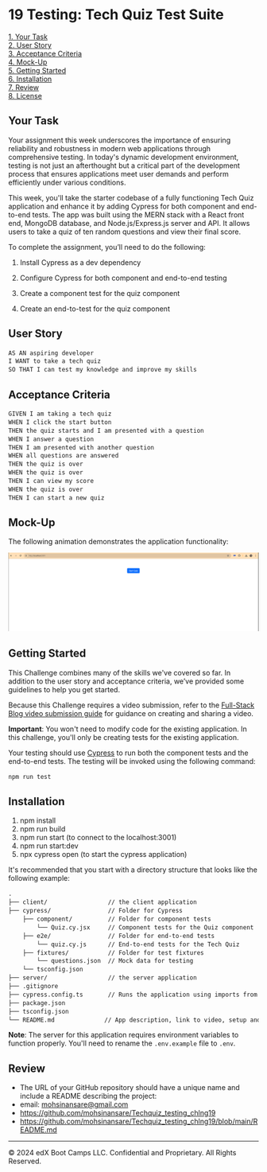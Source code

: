# 19 Testing: Tech Quiz Test Suite

[1. Your Task](#Your-Task)  
[2. User Story](#User-Story)  
[3. Acceptance Criteria](#Acceptance-Criteria)  
[4. Mock-Up](#Mock-Up)  
[5. Getting Started](#Getting-Started)  
[6. Installation](#Installation)  
[7. Review](#Review)  
[8. License](#License)  


## Your Task

Your assignment this week underscores the importance of ensuring reliability and robustness in modern web applications through comprehensive testing. In today's dynamic development environment, testing is not just an afterthought but a critical part of the development process that ensures applications meet user demands and perform efficiently under various conditions.

This week, you'll take the starter codebase of a fully functioning Tech Quiz application and enhance it by adding Cypress for both component and end-to-end tests. The app was built using the MERN stack with a React front end, MongoDB database, and Node.js/Express.js server and API. It allows users to take a quiz of ten random questions and view their final score.

To complete the assignment, you’ll need to do the following:

1. Install Cypress as a dev dependency

2. Configure Cypress for both component and end-to-end testing

3. Create a component test for the quiz component

4. Create an end-to-test for the quiz component

## User Story

```md
AS AN aspiring developer
I WANT to take a tech quiz
SO THAT I can test my knowledge and improve my skills
```

## Acceptance Criteria

```md
GIVEN I am taking a tech quiz
WHEN I click the start button
THEN the quiz starts and I am presented with a question
WHEN I answer a question
THEN I am presented with another question
WHEN all questions are answered
THEN the quiz is over
WHEN the quiz is over
THEN I can view my score
WHEN the quiz is over
THEN I can start a new quiz
```

## Mock-Up

The following animation demonstrates the application functionality:

![A GIF demonstrates a functioning quiz.](./Assets/19-testing-homework-demo.gif)

## Getting Started

This Challenge combines many of the skills we've covered so far. In addition to the user story and acceptance criteria, we’ve provided some guidelines to help you get started.

Because this Challenge requires a video submission, refer to the [Full-Stack Blog video submission guide](https://coding-boot-camp.github.io/full-stack/computer-literacy/video-submission-guide) for guidance on creating and sharing a video.

**Important**: You won't need to modify code for the existing application. In this challenge, you'll only be creating tests for the existing application.

Your testing should use [Cypress](https://docs.cypress.io/guides/overview/why-cypress) to run both the component tests and the end-to-end tests. The testing will be invoked using the following command:

```bash
npm run test
```
## Installation

1. npm install
2. npm run build
3. npm run start (to connect to the localhost:3001)
4. npm run  start:dev
5. npx cypress open (to start the cypress application)


It's recommended that you start with a directory structure that looks like the following example:

```md
.
├── client/                 // the client application
├── cypress/                // Folder for Cypress
    ├── component/          // Folder for component tests
        └── Quiz.cy.jsx     // Component tests for the Quiz component
    ├── e2e/                // Folder for end-to-end tests
        └── quiz.cy.js      // End-to-end tests for the Tech Quiz
    ├── fixtures/           // Folder for test fixtures
        └── questions.json  // Mock data for testing
    └── tsconfig.json
├── server/                 // the server application
├── .gitignore
├── cypress.config.ts       // Runs the application using imports from lib/
├── package.json
├── tsconfig.json
└── README.md              // App description, link to video, setup and usage instructions           
```

**Note**: The server for this application requires environment variables to function properly. You'll need to rename the `.env.example` file to `.env`.

## Review

* The URL of your GitHub repository should have a unique name and include a README describing the project:
* email: mohsinansare@gmail.com
* https://github.com/mohsinansare/Techquiz_testing_chlng19
* https://github.com/mohsinansare/Techquiz_testing_chlng19/blob/main/README.md

---
© 2024 edX Boot Camps LLC. Confidential and Proprietary. All Rights Reserved.
